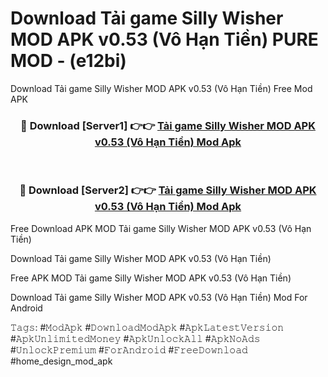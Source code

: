 # Download Tải game Silly Wisher MOD APK v0.53 (Vô Hạn Tiền) PURE MOD - (e12bi)
Download Tải game Silly Wisher MOD APK v0.53 (Vô Hạn Tiền) Free Mod APK

<div align="center">
<h3>🔴 Download [Server1] 👉👉 <a href="https://apk-comot.site?title=Tải_game_Silly_Wisher_MOD_APK_v0.53_(Vô_Hạn_Tiền)">Tải game Silly Wisher MOD APK v0.53 (Vô Hạn Tiền) Mod Apk</a></h3><br>

<h3>🔴 Download [Server2] 👉👉 <a href="https://apk-comot.site?title=Tải_game_Silly_Wisher_MOD_APK_v0.53_(Vô_Hạn_Tiền)">Tải game Silly Wisher MOD APK v0.53 (Vô Hạn Tiền) Mod Apk</a></h3>
</div>


Free Download APK MOD Tải game Silly Wisher MOD APK v0.53 (Vô Hạn Tiền)

Download Tải game Silly Wisher MOD APK v0.53 (Vô Hạn Tiền) 

Free APK MOD Tải game Silly Wisher MOD APK v0.53 (Vô Hạn Tiền) 

Download Tải game Silly Wisher MOD APK v0.53 (Vô Hạn Tiền) Mod For Android

𝚃𝚊𝚐𝚜: #𝙼𝚘𝚍𝙰𝚙𝚔 #𝙳𝚘𝚠𝚗𝚕𝚘𝚊𝚍𝙼𝚘𝚍𝙰𝚙𝚔 #𝙰𝚙𝚔𝙻𝚊𝚝𝚎𝚜𝚝𝚅𝚎𝚛𝚜𝚒𝚘𝚗 #𝙰𝚙𝚔𝚄𝚗𝚕𝚒𝚖𝚒𝚝𝚎𝚍𝙼𝚘𝚗𝚎𝚢 #𝙰𝚙𝚔𝚄𝚗𝚕𝚘𝚌𝚔𝙰𝚕𝚕 #𝙰𝚙𝚔𝙽𝚘𝙰𝚍𝚜 #𝚄𝚗𝚕𝚘𝚌𝚔𝙿𝚛𝚎𝚖𝚒𝚞𝚖 #𝙵𝚘𝚛𝙰𝚗𝚍𝚛𝚘𝚒𝚍 #𝙵𝚛𝚎𝚎𝙳𝚘𝚠𝚗𝚕𝚘𝚊𝚍 #home_design_mod_apk